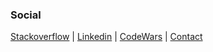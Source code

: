 ### Social

[Stackoverflow](https://stackoverflow.com/users/18014757/jyangca) | 
[Linkedin](https://www.linkedin.com/in/jiho-yang-38469b1b1/) | 
[CodeWars](https://www.codewars.com/users/jyangca) | 
[Contact](mailto:jyangca@connect.ust.hk)
